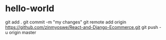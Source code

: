 # hello-world
git add .
git commit -m "my changes" 
git remote add origin https://github.com/zinmyoswe/React-and-Django-Ecommerce.git
git push -u origin master
